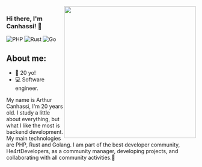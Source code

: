 <img align="right" src="https://agencefl.com/wp-content/uploads/2020/05/creation-site-internet-perpignan-1.png" height="350"/>

### Hi there, I'm Canhassi! 👋

![PHP](https://img.shields.io/badge/php-%23777BB4.svg?style=for-the-badge&logo=php&logoColor=white)
![Rust](https://img.shields.io/badge/rust-%23000000.svg?style=for-the-badge&logo=rust&logoColor=white)
![Go](https://img.shields.io/badge/go-%2300ADD8.svg?style=for-the-badge&logo=go&logoColor=white)

## About me:
- 🎂 20 yo!
- 💻 Software engineer.

My name is Arthur Canhassi, I'm 20 years old. I study a little about everything, but what I like the most is backend development. My main technologies are PHP, Rust and Golang. I am part of the best developer community, He4rtDevelopers, as a community manager, developing projects, and collaborating with all community activities.💜
